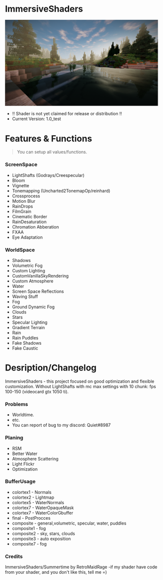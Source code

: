 # ImmersiveShaders
![Alt text](/screenshots/preview.png?raw=true "Optional Title")
- !! Shader is not yet claimed for release or distribution !!
- Current Version: 1.0_test
# Features & Functions
>You can setup all values/functions.
### ScreenSpace
- LightShafts (Godrays/Creespecular)
- Bloom
- Vignette
- Tonemapping (Uncharted2TonemapOp/reinhard)
- Crossprocess
- Motion Blur
- RainDrops
- FilmGrain
- Cinematic Border
- RainDesaturation
- Chromation Abberation
- FXAA
- Eye Adaptation
### WorldSpace
- Shadows
- Volumetric Fog
- Custom Lighting
- CustomVanillaSkyRendering
- Custom Atmosphere
- Water
- Screen Space Reflections
- Waving Stuff
- Fog
- Ground Dynamic Fog
- Clouds
- Stars
- Specular Lighting
- Gradient Terrain
- Rain
- Rain Puddles
- Fake Shadows
- Fake Caustic
# Desription/Changelog
ImmersiveShaders - this project focused on good optimization and flexible customization.
Without LightShafts with mc max settings with 10 chunk: fps 100-150 (videocard gtx 1050 ti).
### Problems
 - Worldtime.
 - etc.
 - You can report of bug to my discord: Quiet#8987
### Planing
- RSM
- Better Water
- Atmosphere Scattering
- Light Flickr
- Optimization
### BufferUsage
- colortex1 - Normals
- colortex2 - Lightmap
- colortex5 - WaterNormals
- colortex7 - WaterOpaqueMask
- colortex7 - WaterColorGbuffer
- final - PostProcces
- composite - general,volumetric, specular, water, puddles
- composite1 - fog
- composite2 - sky, stars, clouds
- composite3 - auto exposition
- composite7 - fog
### Credits
ImmersiveShaders/Summertime by RetroMaidRage
-if my shader have code from your shader, and you don't like this, tell me =)
